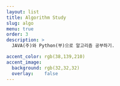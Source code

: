 ```yaml
---
layout: list
title: Algorithm Study
slug: algo
menu: true
order: 3
description: >
  JAVA(주)와 Python(부)으로 알고리즘 공부하기.

accent_color: rgb(38,139,210)
accent_image:
  background: rgb(32,32,32)
  overlay:    false
---
```



